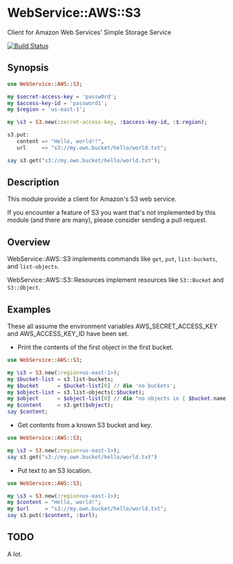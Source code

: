 WebService::AWS::S3
=======
Client for Amazon Web Services' Simple Storage Service

[![Build Status](https://travis-ci.org/bduggan/aws-s3-perl6.svg)](https://travis-ci.org/bduggan/aws-s3-perl6)

Synopsis
--------
```p6
use WebService::AWS::S3;

my $secret-access-key = 'passw0rd';
my $access-key-id = 'password1';
my $region = 'us-east-1';

my \s3 = S3.new(:secret-access-key, :$access-key-id, :$:region);

s3.put:
   content => "Hello, world!!",
   url     => "s3://my.own.bucket/hello/world.txt";

say s3.get("s3://my.own.bucket/hello/world.txt");
```

Description
-----------
This module provide a client for Amazon's S3 web service.

If you encounter a feature of S3 you want that's not
implemented by this module (and there are many), please
consider sending a pull request.

Overview
--------
WebService::AWS::S3 implements commands like `get`, `put`, `list-buckets`, and `list-objects`.

WebService::AWS::S3::Resources implement resources like `S3::Bucket` and `S3::Object`.

Examples
--------
These all assume the environment variables AWS_SECRET_ACCESS_KEY
and AWS_ACCESS_KEY_ID have been set.

* Print the contents of the first object in the first bucket.

```p6
use WebService::AWS::S3;

my \s3 = S3.new(:region<us-east-1>);
my $bucket-list = s3.list-buckets;
my $bucket      = $bucket-list[0] // die 'no buckets';
my $object-list = s3.list-objects(:$bucket);
my $object      = $object-list[0] // die "no objects in { $bucket.name }";
my $content     = s3.get($object);
say $content;
```

* Get contents from a known S3 bucket and key.

```p6
use WebService::AWS::S3;

my \s3 = S3.new(:region<us-east-1>);
say s3.get("s3://my.own.bucket/hello/world.txt")
```

* Put text to an S3 location.

```p6
use WebService::AWS::S3;

my \s3 = S3.new(:region<us-east-1>);
my $content = "Hello, world!";
my $url     = "s3://my.own.bucket/hello/world.txt";
say s3.put(:$content, :$url);
```

TODO
----
A lot.

